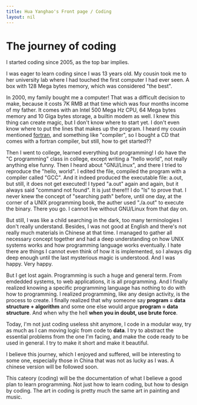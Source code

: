 ```yaml
---
title: Hua Yanghao's Front page / Coding
layout: nil
---
```


The journey of coding
=====================

I started coding since 2005, as the top bar implies.

I was eager to learn coding since I was 13 years old.
My cousin took me to her university lab where I had
touched the first computer I had ever seen. A box with
128 Mega bytes memory, which was considered "the best".

In 2000, my family bought me a computer! That was a
difficult decision to make, because it costs 7K RMB
at that time which was four months income of my father.
It comes with an Intel 500 Mega Hz CPU, 64 Mega bytes
memory and 10 Giga bytes storage, a builtin modem as well.
I knew this thing can create magic, but I don't know where
to start yet. I don't even know where to put the lines
that makes up the program. I heard my cousin mentioned
[fortran](http://en.wikipedia.org/wiki/Fortran "Fortran"),
and something like "compiler", so I bought a CD that comes
with a fortran compiler, but still, how to get started??

Then I went to college, learned everything but programming!
I do have the "C programming" class in college, except writing
a "hello world", not really anything else funny. Then I heard
about "GNU/Linux", and there I tried to reproduce the "hello, world".
I edited the file, compiled the program with a compiler called "GCC".
And it indeed produced the executable file: a.out, but still,
it does not get executed! I typed "a.out" again and again,
but it always said "command not found". It is just there!!!
I do "ls" to prove that. I never knew the concept of "searching path"
before, until one day, at the corner of a UNIX programming book,
the auther used "./a.out" to execute the binary. There you go.
I cannot live without GNU/Linux from that day on.

But still, I was like a child searching in the dark, too many terminologies
I don't really understand. Besides, I was not good at English and
there's not really much materials in Chinese at that time.
I managed to gather all necessary concept together and had a deep
understanding on how UNIX systems works and how programming language
works eventually. I hate there are things I cannot even think of how it
is implemented, so I always dig deep enough until the last mysterious magic
is understood. And I was happy. Very happy.

But I get lost again. Programming is such a huge and general term.
From emdedded systems, to web applications, it is all programming.
And I finally realized knowing a specific programming language has
nothing to do with how to programming. I realized programming, like
any design activity, is the process to create. I finally realized that
why someone say **program = data structure + algorithm** and some one else
would argue **program = data structure**. And when why the hell
**when you in doubt, use brute force**.

Today, I'm not just coding useless shit anymore, I code in a modular way,
try as much as I can moving logic from code to **data**. I try to abstract
the essential problems from the one I'm facing, and make the code
ready to be used in general. I try to make it short and make it beautiful.

I believe this journey, which I enjoyed and suffered, will be interesting
to some one, especially those in China that was not as lucky as I was.
A chinese version will be followed soon.

This cateory (coding) will be the documentation of what I believe a good
plan to learn programming. Not just how to learn coding, but how to design
by coding. The art in coding is pretty much the same art in painting and music.
